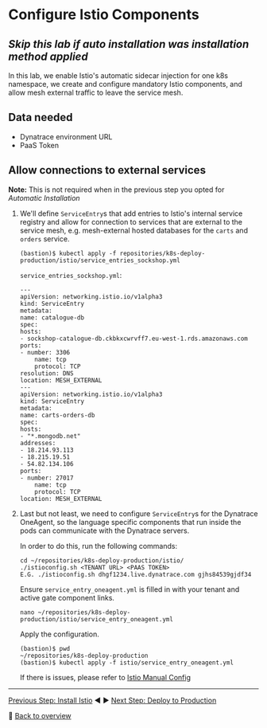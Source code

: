 # Configure Istio Components 

## ***Skip this lab if auto installation was installation method applied***

In this lab, we enable Istio's automatic sidecar injection for one k8s namespace, we create and configure mandatory Istio components, and allow mesh external traffic to leave the service mesh.

## Data needed
* Dynatrace environment URL
* PaaS Token

## Allow connections to external services

**Note:** This is not required when in the previous step you opted for *Automatic Installation*

1. We'll define `ServiceEntry`s that add entries to Istio's internal service registry and allow for connection to services that are external to the service mesh, e.g. mesh-external hosted databases for the `carts` and `orders` service.

    ```
    (bastion)$ kubectl apply -f repositories/k8s-deploy-production/istio/service_entries_sockshop.yml
    ```

    `service_entries_sockshop.yml`:
    ```
    ---
    apiVersion: networking.istio.io/v1alpha3
    kind: ServiceEntry
    metadata:
    name: catalogue-db
    spec:
    hosts:
    - sockshop-catalogue-db.ckbkxcwrvff7.eu-west-1.rds.amazonaws.com
    ports:
    - number: 3306
        name: tcp
        protocol: TCP
    resolution: DNS
    location: MESH_EXTERNAL
    ---
    apiVersion: networking.istio.io/v1alpha3
    kind: ServiceEntry
    metadata:
    name: carts-orders-db
    spec:
    hosts:
    - "*.mongodb.net"
    addresses:
    - 18.214.93.113
    - 18.215.19.51
    - 54.82.134.106
    ports:
    - number: 27017
        name: tcp
        protocol: TCP
    location: MESH_EXTERNAL
    ```

1. Last but not least, we need to configure `ServiceEntry`s for the Dynatrace OneAgent, so the language specific components that run inside the pods can communicate with the Dynatrace servers.

    In order to do this, run the following commands:
    
    ```
    cd ~/repositories/k8s-deploy-production/istio/
    ./istioconfig.sh <TENANT URL> <PAAS TOKEN>
    E.G. ./istioconfig.sh dhgf1234.live.dynatrace.com gjhs84539gjdf34
    ```
    
    Ensure ```service_entry_oneagent.yml``` is filled in with your tenant and active gate component links.

    ```
    nano ~/repositories/k8s-deploy-production/istio/service_entry_oneagent.yml
    ```

    Apply the configuration.

    ```
    (bastion)$ pwd
    ~/repositories/k8s-deploy-production
    (bastion)$ kubectl apply -f istio/service_entry_oneagent.yml
    ```

    If there is issues, please refer to [Istio Manual Config](./IstioManualConfig.md)
---

[Previous Step: Install Istio](../1_Install_istio) :arrow_backward: :arrow_forward: [Next Step: Deploy to Production](../3_Deploy_to_production)

:arrow_up_small: [Back to overview](../)
